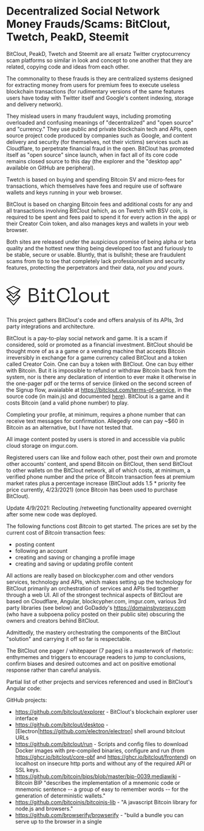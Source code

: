 # Decentralized Social Network Money Frauds/Scams: BitClout, Twetch, PeakD, Steemit

BitClout, PeakD, Twetch and Steemit are all ersatz Twitter cryptocurrency scam platforms so similar in look and concept to one another that they are related, copying code and ideas from each other.

The commonality to these frauds is they are centralized systems designed for extracting money from users for premium fees to execute useless blockchain transactions (for rudimentary versions of the same features users have today with Twitter itself and Google's content indexing, storage and delivery network).

They mislead users in many fraudulent ways, including promoting overloaded and confusing meanings of "decentralized" and "open source" and "currency." They use public and private blockchain tech and APIs, open source project code produced by companies such as Google, and content delivery and security (for themselves, not their victims) services such as Cloudflare, to perpetrate financial fraud in the open.  BitClout has promoted itself as "open source" since launch, when in fact all of its core code remains closed source to this day (the explorer and the "desktop app" available on GitHub are peripheral).

Twetch is based on buying and spending Bitcoin SV and micro-fees for transactions, which themselves have fees and require use of software wallets and keys running in your web browser.

BitClout is based on charging Bitcoin fees and additional costs for any and all transactions involving BitClout (which, as on Twetch with BSV coin, is required to be spent and fees paid to spend it for every action in the app) or their Creator Coin token, and also manages keys and wallets in your web browser.

Both sites are released under the auspicious promise of being alpha or beta quality and the hottest new thing being developed too fast and furiously to be stable, secure or usable.  Bluntly, that is bullshit; these are fraudulent scams from tip to toe that completely lack professionalism and security features, protecting the perpetrators and their data, *not you and yours*.

# ![$BitClout](src/assets/img/camelcase_logo.svg)
This project gathers BitClout's code and offers analysis of its APIs, 3rd party integrations and architecture.

BitClout is a pay-to-play social network and game. It is a scam if considered, sold or promoted as a financial investment.  BitClout should be thought more of as a a game or a vending machine that accepts Bitcoin irreversibly in exchange for a game currency called BitClout and a token called Creator Coin.  One can buy a token with BitClout.  One can buy either with Bitcoin.  But it is impossible to refund or withdraw Bitcoin back from the system, nor is there any declaration of intention to ever make it otherwise in the one-pager pdf or the terms of service (linked on the second screen of the Signup flow, avaialable at https://bitclout.com/terms-of-service, in the source code (in main.js) and documented [here](docs/bitclout-terms-of-service-extract.md)).  BitClout is a game and it costs Bitcoin (and a valid phone number) to play.

Completing your profile, at minimum, requires a phone number that can receive text messages for confirmation. Allegedly one can pay ~$60 in Bitcoin as an alternative, but I have not tested that.

All image content posted by users is stored in and accessible via public cloud storage on imgur.com.

Registered users can like and follow each other, post their own and promote other accounts' content, and spend Bitcoin on BitClout, then send BitClout to other wallets on the BitClout network, all of which costs, at minimum, a verified phone number and the price of Bitcoin transaction fees at premium market rates plus a percentage increase (BitClout adds 1.5 * priority fee price currently, 4/23/2021) (once Bitcoin has been used to purchase BitClout).  

Update 4/9/2021: Reclouting /retweeting functionality appeared overnight after some new code was deployed.

The following functions cost *Bitcoin* to get started. The prices are set by the current cost of *Bitcoin* transaction fees:
- posting content
- following an account
- creating and saving or changing a profile image
- creating and saving or updating profile content

All actions are really based on blockcypher.com and other vendors services, technology and APIs, which makes setting up the technology for BitClout primarily an orchestration of services and APIs tied together through a web UI.  All of the strongest technical aspects of BitClout are based on Cloudflare, Angular, blockcypher.com, imgur.com, various 3rd party libraries (see below) and GoDaddy's https://domainsbyproxy.com (who have a subpoena policy posted on their public site) obscuring the owners and creators behind BitClout.

Admittedly, the mastery orchestrating the components of the BitClout "solution" and carrying it off so far is respectable.  

The BitClout one pager / whitepaper (7 pages) is a masterwork of rhetoric: enthymemes and triggers to encourage readers to jump to conclusions, confirm biases and desired outcomes and act on positive emotional response rather than careful analysis.

Partial list of other projects and services referenced and used in BitClout's Angular code:

GitHub projects:
- https://github.com/bitclout/explorer - BitClout's blockchain explorer user interface
- https://github.com/bitclout/desktop - [Electron|https://github.com/electron/electron] shell around bitclout URLs
- https://github.com/bitclout/run - Scripts and config files to download Docker images with pre-compiled binaries, configure and run (from https://ghcr.io/bitclout/core-obf and https://ghcr.io/bitclout/frontend) on localhost on insecure http ports and without any of the required API or SSL keys.
- https://github.com/bitcoin/bips/blob/master/bip-0039.mediawiki - Bitcoin BIP "describes the implementation of a mnemonic code or mnemonic sentence -- a group of easy to remember words -- for the generation of deterministic wallets."
- https://github.com/bitcoinjs/bitcoinjs-lib - "A javascript Bitcoin library for node.js and browsers."
- https://github.com/browserify/browserify - "build a bundle you can serve up to the browser in a single <script> tag."
- https://github.com/crypto-browserify/createHmac - "Node style HMACs for use in the browser" (hash-based message authentication codes = HMAC)
- https://github.com/crypto-browserify/browserify-rsa - "RSA private decryption/signing"
- https://github.com/crypto-browserify/crypto-browserify - "A port of node's crypto module to the browser."
- https://github.com/crypto-browserify/parse-asn1 - "utility library for parsing asn1 files for use with browserify-sign."
- https://github.com/crypto-browserify/randombytes - randombytes from Node js for browser apps.
- https://github.com/google/closure-library - "used by many Google web applications, such as Google Search, Gmail, Google Docs, Google+, Google Maps, and others."
- https://github.com/google/libphonenumber - "Google's common Java, C++ and JavaScript library for parsing, formatting, and validating international phone numbers." 
- https://github.com/indutny/bn.js/ - "BigNum in pure javascript"
- https://github.com/indutny/elliptic - "Fast elliptic-curve cryptography in a plain javascript"
- https://github.com/popperjs/popper-core - "Popper will automatically put the tooltip in the right place near the button." (tooltip management)
- https://github.com/sweetalert2/sweetalert2 - "replacement for JavaScript's popup boxes"
- https://github.com/twitter/twemoji - "Twemoji library offers support for 3,304 emojis"

Other products, projects and services used in code and refrenced in code:
- https://amp.bitclout.com - endpoint for gathering analytics about user activity and transactions to send to an Amplitude (https://www.amplitude.com/) account.
- https://api.blockchain.info/mempool/fees - used to obtain premium fees for BitClout transactions
- https://api.blockcypher.com/v1/btc/main/addrs/${e}/full?token=... - see blockcypher public api docs
- https://api.blockcypher.com/v1/btc/test3/addrs/${e}/full?token... - test endpoint for ^
- https://bitcoinfees.earn.com/api/v1/fees/recommended - gets the current price for transaction fees transacted on BitClout.
- https://blockchain.info/ticker - api used to obtain exchange rate of Bitcoin in USD every 1 second in the background.
- https://electrum.org - Bitcoin wallet software mentioned and link in UI
- https://iancoleman.io/bip39/ - menomic code converter for Bitcoin BIP 39 ^
- https://twitter.com/intent/tweet?text= ... - for users to click for "Just setting up my bitclout ..." Tweet
- https://wallet.mycelium.com/ - Bitcoin wallet software mentioned and link in UI
- https://api.imgur.com/3/image/ + 8156989fa971a3b Client-ID (header?) to upload to imgur
- https://i.imgur.com/<name.ext> - images and pics posted by users
- https://fontawesome.com/ - fonts and logos
- https://fonts.gstatic.com/, https://fonts.googleapis.com - fonts

Possible source for BitClout's https://explorer.bitclout.com:
- https://github.com/blockcypher/explorer - BlockCypher's open source blockchain explorer project


TODO - other related sites referenced in code:
- https://api.bitclout.green, https://api.bitclout.blue, https://api.bitclout.navy - different API endpoints.
- megamoons.com - unknown TBD
- https://api.bitpop.dev - protected by CloudFlare, seems to be used for logging activity from the UI (?)
- bitpop.cash - parent domain for potential central organization participants in collecting fees for BitClout transactions.
- bitclout.fun - unknown use/purpose TBD
- bitclout.me - localhost alias

Listing of BitClout's APIs as dervived from main.js: see https://github.com/scottstirling/bitclout/issues/20

BitClout Architecture Overview Diagram

![Bitclout Architecture](docs/diagram/bitclout-arch-diagram-2021-04-08.png)

Related work (began as a Reddit thread in r/Bitclout):
https://www.reddit.com/r/BitClout/comments/mhpwjx/reverse_engineering_bitclout/

Increasing awareness of these scams, selected resources:
## BitClout
- https://www.thedailybeast.com/bitclout-is-the-shady-crypto-start-up-selling-shares-in-celebs
- https://www.techtimes.com/articles/258837/20210407/bitclout-removes-singapore-prime-minister-crypto-platform.htm
- https://finance.yahoo.com/news/controversial-crypto-project-bitclout-faces-233043748.html
- https://youtu.be/NBZ4v2-XynU, https://youtu.be/SsERRF39YiM - Coffeezilla Youtube channel episodes on BitClout
- https://en.wikipedia.org/wiki/BitClout

## PeakD
- https://peakd.com

## Steemit
- https://www.quora.com/Is-Steemit-a-scam

## Twetch 
- https://medium.com/@Austerity_Sucks/i-signed-up-for-bsvs-twetch-social-media-platform-so-you-don-t-have-to-462f0db8b614

## Related scam economy / BitClout ecosystem emerging in regulation vacuum
- https://withdrawbitclout.com/ 
- https://www.giftclout.com/
- https://github.com/BarryMode/awesome-bitclout (list of lists of BitClout related arcana, much of it links to the site itself)
- https://bitswap.network
    - https://bitswap.network/whitepaper (proposes exchanging BitClout for Ethereum via escrow, plus gas fees) 

Other analysis and related info on my Twitter: https://twitter.com/scottmstirling
